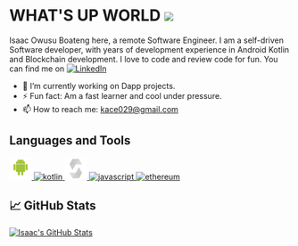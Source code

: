 <!--
**Isaacoboateng/Isaacoboateng** is a ✨ _special_ ✨ repository because its `README.md` (this file) appears on your GitHub profile.

Here are some ideas to get you started:

- 🔭 I’m currently working on ...
- 🌱 I’m currently learning ...
- 👯 I’m looking to collaborate on ...
- 🤔 I’m looking for help with ...
- 💬 Ask me about ...
- 📫 How to reach me: ...
- 😄 Pronouns: ...
- ⚡ Fun fact: ...
-->

# WHAT'S UP WORLD <img src="https://raw.githubusercontent.com/MartinHeinz/MartinHeinz/master/wave.gif" width="30px">
Isaac Owusu Boateng here, a remote Software Engineer.
I am a self-driven Software developer, with years of development experience in  Android Kotlin and Blockchain development. I love to code and review code for fun. You can find me on  [![LinkedIn][3.2]][2]
- 🔭 I’m currently working on Dapp projects.
- ⚡ Fun fact: Am a fast learner and cool under pressure.
- 📫 How to reach me: kace029@gmail.com


## Languages and Tools
<p align="left"> <a href="https://developer.android.com" target="_blank"> <img src="https://raw.githubusercontent.com/devicons/devicon/master/icons/android/android-original-wordmark.svg" alt="android" width="40" height="40"/> </a> <a href="https://kotlinlang.org" target="_blank"> <img src="https://www.vectorlogo.zone/logos/kotlinlang/kotlinlang-icon.svg" alt="kotlin" width="40" height="40"/> </a> <a href="https://soliditylang.org/" target="_blank"> <img src="https://github.com/vscode-icons/vscode-icons/blob/master/icons/file_type_solidity.svg" alt="solidity" width="40" height="40"/> </a> <a href="https://www.javascript.com/ " target="_blank"> <img src="https://www.freepnglogos.com/uploads/javascript-png/javascript-vector-logo-yellow-png-transparent-javascript-vector-12.png" alt="javascript" width="40" height="40"/> </a>
 <a href="https://ethereum.org/" target="_blank"> <img src="https://www.pngegg.com/en/png-sunvn/" alt="ethereum" width="40" height="40"/> </a>
 </p>


## &#x1f4c8; GitHub Stats 



<a href="https://github.com/Isaacboateng/iob">
  <img align="center" src="https://github-readme-stats.vercel.app/api?username=Isaacboateng&count_private=true&show_icons=true&line_height=27&count_private=true&title_color=ffffff&text_color=c9cacc&icon_color=2bbc8a&bg_color=1d1f21" alt="Isaac's GitHub Stats" />
</a>

<!-- links to your social media accounts -->

[1]: https://github.com/Isaacboateng/
[2]: https://www.linkedin.com/in/isaac-boateng-6305461a0/

<!-- links to social media icons -->

<!-- icons with padding -->
[2.1]: http://i.imgur.com/0o48UoR.png (github icon with padding)

<!-- icons without padding -->

[2.2]: http://i.imgur.com/9I6NRUm.png (github icon without padding)
[3.2]: https://raw.githubusercontent.com/MartinHeinz/MartinHeinz/master/linkedin-3-16.png (LinkedIn icon without padding)

